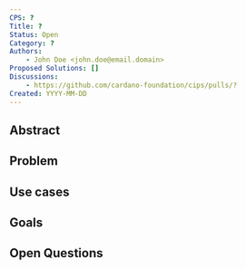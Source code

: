 ```yaml
---
CPS: ?
Title: ?
Status: Open
Category: ?
Authors:
    - John Doe <john.doe@email.domain>
Proposed Solutions: []
Discussions:
    - https://github.com/cardano-foundation/cips/pulls/?
Created: YYYY-MM-DD
---
```


<!-- Existing categories:

- Meta                   | For meta-CIPs which typically serves another category or group of categories.
- Reward-Sharing Schemes | For CIPs discussing the reward & incentive mechanisms of the protocol.
- Wallets                | For standardisation across wallets (hardware, full-node or light).
- Tokens                 | About tokens (fungible or non-fungible) and minting policies in general.
- Metadata               | For proposals around metadata (on-chain or off-chain).
- Tools                  | A broad category for ecosystem tools not falling into any other category.
- Plutus                 | Changes or additions to Plutus
- Ledger                 | For proposals regarding the Cardano ledger
- Catalyst               | For proposals affecting Project Catalyst / the Jörmungandr project

-->

## Abstract
<!-- A short (\~200 word) description of the target goals and the technical obstacles to those goals. -->

## Problem
<!-- A more elaborate description of the problem and its context. This section should explain what motivates the writing of the CPS document. -->

## Use cases
<!-- A concrete set of examples written from a user's perspective, describing what and why they are trying to do. When they exist, this section should give a sense of the current alternatives and highlight why they are not suitable. -->

## Goals
<!-- A list of goals and non-goals a project is pursuing, ranked by importance. These goals should help understand the design space for the solution and what the underlying project is ultimately trying to achieve.

Goals may also contain requirements for the project. For example, they may include anything from a deadline to a budget (in terms of complexity or time) to security concerns.

Finally, goals may also serve as evaluation metrics to assess how good a proposed solution is. -->

## Open Questions
<!-- A set of questions to which any proposed solution should find an answer. Questions should help guide solutions design by highlighting some foreseen vulnerabilities or design flaws. Solutions in the form of CIP should thereby include these questions as part of their 'Rationale' section and provide an argued answer to each. -->
